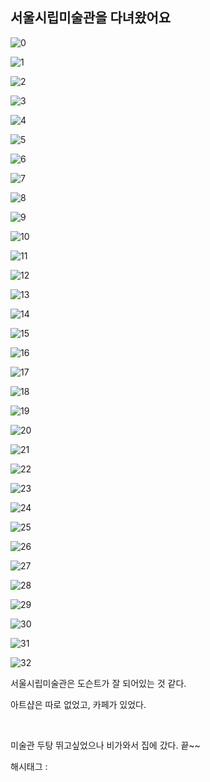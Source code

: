 ## 서울시립미술관을 다녀왔어요

![0](./asset/0.png)

![1](./asset/1.png)

![2](./asset/2.png)

![3](./asset/3.png)

![4](./asset/4.png)

![5](./asset/5.png)

![6](./asset/6.png)

![7](./asset/7.png)

![8](./asset/8.png)

![9](./asset/9.png)

![10](./asset/10.png)

![11](./asset/11.png)

![12](./asset/12.png)

![13](./asset/13.png)

![14](./asset/14.png)

![15](./asset/15.png)

![16](./asset/16.png)

![17](./asset/17.png)

![18](./asset/18.png)

![19](./asset/19.png)

![20](./asset/20.png)

![21](./asset/21.png)

![22](./asset/22.png)

![23](./asset/23.png)

![24](./asset/24.png)

![25](./asset/25.png)

![26](./asset/26.png)

![27](./asset/27.png)

![28](./asset/28.png)

![29](./asset/29.png)

![30](./asset/30.png)

![31](./asset/31.png)

![32](./asset/32.png)

서울시립미술관은 도슨트가 잘 되어있는 것 같다.

아트샵은 따로 없었고, 카페가 있었다.

​

미술관 두탕 뛰고싶었으나 비가와서 집에 갔다. 끝~~

 해시태그 : 